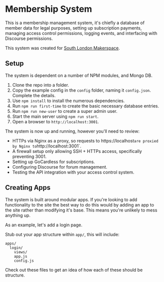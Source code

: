 # Membership System
This is a membership management system, it's chiefly a database of member data for legal purposes, setting up subscription payments, managing access control permissions, logging events, and interfacing with Discourse permissions.

This system was created for [South London Makerspace](http://southlondonmakerspace.org).

## Setup
The system is dependent on a number of NPM modules, and Mongo DB.

1. Clone the repo into a folder.
1. Copy the example config in the `config` folder, naming it `config.json`. Complete the details.
1. Use `npm install` to install the numerous dependencies.
1. Run `npm run first-time` to create the basic necessary database entries.
1. Run `npm run new-user` to create a super admin user.
1. Start the main server using `npm run start`.
1. Open a browser to `http://localhost:3001`.

The system is now up and running, however you'll need to review:
  - HTTPs via Nginx as a proxy, so requests to https://localhost` are proxied by Nginx to `http://localhost:3001`.
  - A firewall setup only allowing SSH + HTTPs access, specifically preventing 3001.
  - Setting up GoCardless for subscriptions.
  - Configuring Discourse for forum management.
  - Testing the API integration with your access control system.

## Creating Apps
The system is built around modular apps. If you're looking to add functionality to the site the best way to do this would by adding an app to the site rather than modifying it's base. This means you're unlikely to mess anything up.

As an example, let's add a login page.

Stub out your app structure within `app/`, this will include:

    apps/
      login/
        views/
        app.js
        config.js


Check out these files to get an idea of how each of these should be structure.
